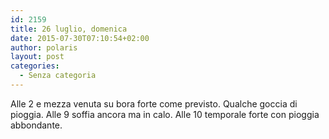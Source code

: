 ```yaml
---
id: 2159
title: 26 luglio, domenica
date: 2015-07-30T07:10:54+02:00
author: polaris
layout: post
categories:
  - Senza categoria
---
```

Alle 2 e mezza venuta su bora forte come previsto. Qualche goccia di pioggia. Alle 9 soffia ancora ma in calo. Alle 10 temporale forte con pioggia abbondante.
